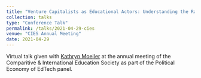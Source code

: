 ```yaml
---
title: "Venture Capitalists as Educational Actors: Understanding the Racialized Political Economy of Silicon Valley Investments in Education Technology"
collection: talks
type: "Conference Talk"
permalink: /talks/2021-04-29-cies
venue: "CIES Annual Meeting"
date: 2021-04-29
---
```


Virtual talk given with [Kathryn Moeller](https://kmoeller.org) at the annual meeting of the Comparitive & International Education Society as part of the Political Economy of EdTech panel.
